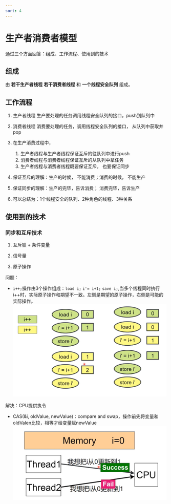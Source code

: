 ```yaml
---
sort: 4
---
```


# 生产者消费者模型

通过三个方面回答：组成、工作流程、使用到的技术


## 组成

由 **若干生产者线程** **若干消费者线程** 和 **一个线程安全队列** 组成。

## 工作流程

1. 生产者线程 生产要处理的任务调用线程安全队列的接口，push到队列中
2. 消费者线程 消费要处理的任务，调用线程安全队列的接口， 从队列中获取并pop

3. 在生产消费过程中，
    1. 生产者线程与生产者线程保证互斥的往队列中进行push
    2. 消费者线程与消费者线程保证互斥的从队列中拿任务
    3. 生产者线程与消费者线程既要保证互斥， 也要保证同步

4. 保证互斥的理解：生产的时候， 不能消费；消费的时候， 不能生产
5. 保证同步的理解：生产的完毕，告诉消费； 消费完毕，告诉生产

6. 可以总结为：1个线程安全的队列、2种角色的线程、3种关系



## 使用到的技术

### 同步和互斥技术

1. 互斥锁 + 条件变量


2. 信号量

3. 原子操作

问题：
- `i++;`操作由3个操作组成：`load i;` `i'= i+1;` `save i;`,当多个线程同时执行i++时，实际原子操作和期望不一致。左侧是期望的原子操作，右侧是可能的实际操作。
![不同的原子操作顺序](./images/不同的原子操作顺序.png)

解决：CPU提供执令
- CAS(&i, oldValue, newValue)：compare and swap，操作前先将变量和oldValen比较，相等才给变量赋newValue
![CAS](./images/CAS.png)